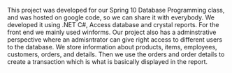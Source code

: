 This project was developed for our Spring 10 Database Programming class, and was hosted on google code, so we can share it with everybody. We developed it using .NET C#, Access database and crystal reports. For the front end we mainly used winforms. Our project also has a adminstrative perspective where an admisntrator can give right access to different users to the database. We store information about products, items, employees, customers, orders, and details. Then we use the orders and order details to create a transaction which is what is basically displayed in the report.